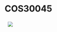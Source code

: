 # COS30045

<a href="https://d3js.org"><img src="https://d3js.org/logo.svg" align="left" hspace="10" vspace="6"></a>

